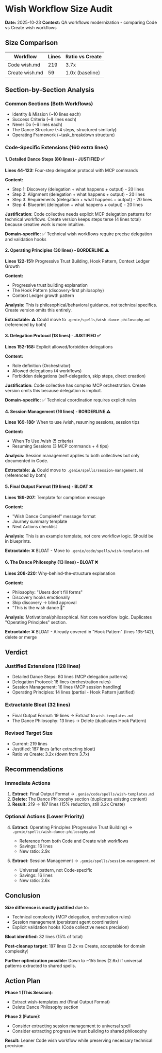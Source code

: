 # Wish Workflow Size Audit
**Date:** 2025-10-23
**Context:** QA workflows modernization - comparing Code vs Create wish workflows

## Size Comparison

| Workflow | Lines | Ratio vs Create |
|----------|-------|-----------------|
| Code wish.md | 219 | 3.7x |
| Create wish.md | 59 | 1.0x (baseline) |

## Section-by-Section Analysis

### Common Sections (Both Workflows)
- Identity & Mission (~10 lines each)
- Success Criteria (~8 lines each)
- Never Do (~6 lines each)
- The Dance Structure (~4 steps, structured similarly)
- Operating Framework (~task_breakdown structure)

### Code-Specific Extensions (160 extra lines)

#### 1. **Detailed Dance Steps** (80 lines) - JUSTIFIED ✅
**Lines 44-123:** Four-step delegation protocol with MCP commands

**Content:**
- Step 1: Discovery (delegation + what happens + output) - 20 lines
- Step 2: Alignment (delegation + what happens + output) - 20 lines
- Step 3: Requirements (delegation + what happens + output) - 20 lines
- Step 4: Blueprint (delegation + what happens + output) - 20 lines

**Justification:** Code collective needs explicit MCP delegation patterns for technical workflows. Create version keeps steps terse (4 lines total) because creative work is more intuitive.

**Domain-specific:** ✅ Technical wish workflows require precise delegation and validation hooks

#### 2. **Operating Principles** (30 lines) - BORDERLINE ⚠️
**Lines 122-151:** Progressive Trust Building, Hook Pattern, Context Ledger Growth

**Content:**
- Progressive trust building explanation
- The Hook Pattern (discovery-first philosophy)
- Context Ledger growth pattern

**Analysis:** This is philosophical/behavioral guidance, not technical specifics. Create version omits this entirely.

**Extractable:** ⚠️ Could move to `.genie/spells/wish-dance-philosophy.md` (referenced by both)

#### 3. **Delegation Protocol** (18 lines) - JUSTIFIED ✅
**Lines 152-168:** Explicit allowed/forbidden delegations

**Content:**
- Role definition (Orchestrator)
- Allowed delegations (4 workflows)
- Forbidden delegations (self-delegation, skip steps, direct creation)

**Justification:** Code collective has complex MCP orchestration. Create version omits this because delegation is implicit.

**Domain-specific:** ✅ Technical coordination requires explicit rules

#### 4. **Session Management** (16 lines) - BORDERLINE ⚠️
**Lines 169-188:** When to use /wish, resuming sessions, session tips

**Content:**
- When To Use /wish (5 criteria)
- Resuming Sessions (3 MCP commands + 4 tips)

**Analysis:** Session management applies to both collectives but only documented in Code.

**Extractable:** ⚠️ Could move to `.genie/spells/session-management.md` (referenced by both)

#### 5. **Final Output Format** (19 lines) - BLOAT ❌
**Lines 189-207:** Template for completion message

**Content:**
- "Wish Dance Complete!" message format
- Journey summary template
- Next Actions checklist

**Analysis:** This is an example template, not core workflow logic. Should be in blueprints.

**Extractable:** ❌ BLOAT - Move to `.genie/code/spells/wish-templates.md`

#### 6. **The Dance Philosophy** (13 lines) - BLOAT ❌
**Lines 208-220:** Why-behind-the-structure explanation

**Content:**
- Philosophy: "Users don't fill forms"
- Discovery hooks emotionally
- Skip discovery → blind approval
- "This is the wish dance 💃"

**Analysis:** Motivational/philosophical. Not core workflow logic. Duplicates "Operating Principles" section.

**Extractable:** ❌ BLOAT - Already covered in "Hook Pattern" (lines 135-142), delete or merge

## Verdict

### Justified Extensions (128 lines)
- Detailed Dance Steps: 80 lines (MCP delegation patterns)
- Delegation Protocol: 18 lines (orchestration rules)
- Session Management: 16 lines (MCP session handling)
- Operating Principles: 14 lines (partial - Hook Pattern justified)

### Extractable Bloat (32 lines)
- Final Output Format: 19 lines → Extract to `wish-templates.md`
- The Dance Philosophy: 13 lines → Delete (duplicates Hook Pattern)

### Revised Target Size
- Current: 219 lines
- Justified: 187 lines (after extracting bloat)
- Ratio vs Create: 3.2x (down from 3.7x)

## Recommendations

### Immediate Actions
1. **Extract:** Final Output Format → `.genie/code/spells/wish-templates.md`
2. **Delete:** The Dance Philosophy section (duplicates existing content)
3. **Result:** 219 → 187 lines (15% reduction, still 3.2x Create)

### Optional Actions (Lower Priority)
4. **Extract:** Operating Principles (Progressive Trust Building) → `.genie/spells/wish-dance-philosophy.md`
   - Reference from both Code and Create wish workflows
   - Savings: 16 lines
   - New ratio: 2.9x

5. **Extract:** Session Management → `.genie/spells/session-management.md`
   - Universal pattern, not Code-specific
   - Savings: 16 lines
   - New ratio: 2.6x

## Conclusion

**Size difference is mostly justified** due to:
- Technical complexity (MCP delegation, orchestration rules)
- Session management (persistent agent coordination)
- Explicit validation hooks (Code collective needs precision)

**Bloat identified:** 32 lines (15% of total)

**Post-cleanup target:** 187 lines (3.2x vs Create, acceptable for domain complexity)

**Further optimization possible:** Down to ~155 lines (2.6x) if universal patterns extracted to shared spells.

## Action Plan

**Phase 1 (This Session):**
- Extract wish-templates.md (Final Output Format)
- Delete Dance Philosophy section

**Phase 2 (Future):**
- Consider extracting session management to universal spell
- Consider extracting progressive trust building to shared philosophy

**Result:** Leaner Code wish workflow while preserving necessary technical precision.
